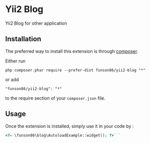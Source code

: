 Yii2 Blog
=========
Yii2 Blog for other application

Installation
------------

The preferred way to install this extension is through [composer](http://getcomposer.org/download/).

Either run

```
php composer.phar require --prefer-dist funson86/yii2-blog "*"
```

or add

```
"funson86/yii2-blog": "*"
```

to the require section of your `composer.json` file.


Usage
-----

Once the extension is installed, simply use it in your code by  :

```php
<?= \funson86\blog\AutoloadExample::widget(); ?>```